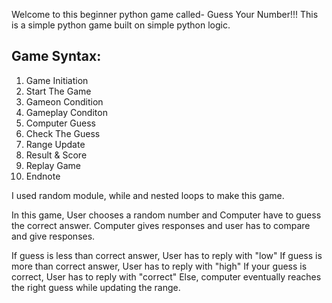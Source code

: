 Welcome to this beginner python game called- Guess Your Number!!!
This is a simple python game built on simple python logic.

## Game Syntax:
1. Game Initiation
2. Start The Game
3. Gameon Condition
4. Gameplay Conditon
5. Computer Guess
6. Check The Guess
7. Range Update
8. Result & Score
9. Replay Game
10. Endnote

I used random module, while and nested loops to make this game.

In this game, User chooses a random number and Computer have to guess the correct answer. Computer gives responses and user has to compare and give responses.

If guess is less than correct answer, User has to reply with "low"
If guess is more than correct answer, User has to reply with "high"
If your guess is correct, User has to reply with "correct"
Else, computer eventually reaches the right guess while updating the range.